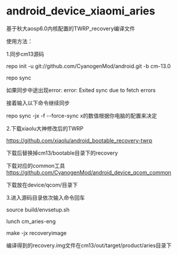 # android_device_xiaomi_aries
基于秋大aosp6.0内核配置的TWRP_recovery编译文件

使用方法：

1.同步cm13源码

repo init -u git://github.com/CyanogenMod/android.git -b cm-13.0

repo sync

如果同步中途出现error: error: Exited sync due to fetch errors 

接着输入以下命令继续同步

repo sync -jx -f --force-sync  x的数值根据你电脑的配置来决定

2.下载xiaolu大神修改后的TWRP

https://github.com/xiaolu/android_bootable_recovery-twrp

下载后替换掉cm13/bootable目录下的recovery

下载对应的common工具
https://github.com/CyanogenMod/android_device_qcom_common

下载放在device/qcom/目录下

3.进入源码目录依次输入命令回车

source build/envsetup.sh

lunch cm_aries-eng

make -jx recoveryimage

编译得到的recovery.img文件在cm13/out/target/product/aries目录下
